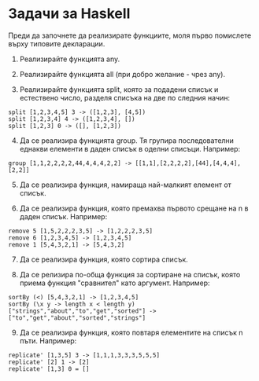 # Задачи за Haskell

Преди да започнете да реализирате функциите, моля първо помислете върху типовите декларации.

1. Реализирайте функцията any.

2. Реализирайте функцията all (при добро желание - чрез any).

3. Реализирайте функцията split, която за подадени списък и естествено число, разделя списъка на две по следния начин:
```
split [1,2,3,4,5] 3 -> ([1,2,3], [4,5])
split [1,2,3,4] 4 -> ([1,2,3,4], [])
split [1,2,3] 0 -> ([], [1,2,3])
```
4. Да се реализира функцията group. Тя групира последователни
еднакви елементи в даден списък в оделни списъци. Например:
```
group [1,1,2,2,2,2,44,4,4,4,2,2] -> [[1,1],[2,2,2,2],[44],[4,4,4],[2,2]]
```
5. Да се реализира функция, намираща най-малкият елемент от списък.

6. Да се реализира функция, която премахва първото срещане на n в даден списък. Например:
```
remove 5 [1,5,2,2,2,3,5] -> [1,2,2,2,3,5]
remove 6 [1,2,3,4,5] -> [1,2,3,4,5]
remove 1 [5,4,3,2,1] -> [5,4,3,2]
```

7. Да се реализира функция, която сортира списък.

8. Да се релизира по-обща функция за сортиране на списък, която приема функция "сравнител" като аргумент. Например:
```
sortBy (<) [5,4,3,2,1] -> [1,2,3,4,5]
sortBy (\x y -> length x < length y) ["strings","about","to","get","sorted"] -> ["to","get","about","sorted","strings"]
```
9. Да се реализира функция, която повтаря елементите на списък n пъти. Например:
```
replicate' [1,3,5] 3 -> [1,1,1,3,3,3,5,5,5]
replicate' [2] 1 -> [2]
replicate' [1,3] 0 = []
```
